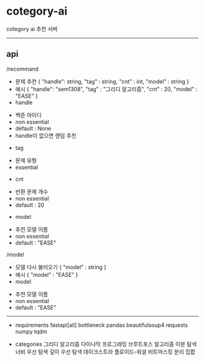 # cotegory-ai
cotegory ai 추천 서버

---
## api 

/recommand
- 문제 추천
{
    "handle": string,
    "tag" : string,
    "cnt" : int, 
    "model" : string
}
- 예시
{
    "handle": "sem1308",
    "tag" : "그리디 알고리즘",
    "cnt" : 20, 
    "model" : "EASE"
}
- handle 
 + 백준 아이디
 + non essential
 + default : None
 + handle이 없으면 랜덤 추천

- tag 
 + 문제 유형
 + essential
 
- cnt
 + 반환 문제 개수 
 + non essential
 + default : 20

- model
 + 추천 모델 이름
 + non essential
 + default : "EASE"

/model
- 모델 다시 불러오기
{
    "model" : string
}
- 예시
{
    "model" : "EASE"
}
- model
 + 추천 모델 이름
 + non essential
 + default : "EASE"
 
 ---
 + requirements
fastapi[all]
bottleneck
pandas
beautifulsoup4
requests
numpy
tqdm

+ categories
그리디 알고리즘
다이나믹 프로그래밍
브루트포스 알고리즘
이분 탐색
너비 우선 탐색
깊이 우선 탐색
데이크스트라
플로이드–워셜
비트마스킹
분리 집합
